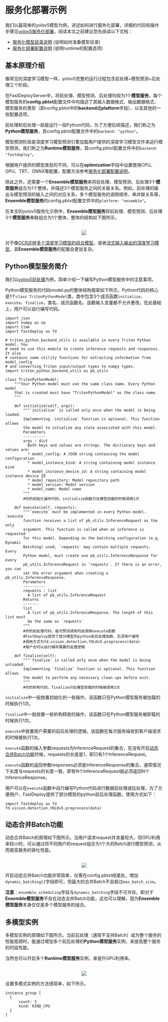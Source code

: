 # 服务化部署示例
我们以最简单的yolov5模型为例，讲述如何进行服务化部署，详细的代码和操作步骤见[yolov5服务化部署](../../../examples/vision/detection/yolov5/serving)，阅读本文之前建议您先阅读以下文档：
- [服务化模型目录说明](model_repository.md) (说明如何准备模型目录)
- [服务化部署配置说明](model_configuration.md)  (说明runtime的配置选项)

## 基本原理介绍
像常见的深度学习模型一样，yolov5完整的运行过程包含前处理+模型预测+后处理三个阶段。

在FastDeployServer中，将前处理、模型预测、后处理均视为1个**模型服务**，每个模型服务的**config.pbtxt**配置文件中均描述了其输入数据格式、输出数据格式、模型服务的类型（即config.pbtxt中的**backend**或**platform**字段）、以及其他的一些配置选项。

前处理和后处理一般是运行一段Python代码，为了方便后续描述，我们称之为**Python模型服务**，其config.pbtxt配置文件中的`backend: "python"`。

模型预测阶段是深度学习模型预测引擎加载用户提供的深度学习模型文件来运行模型预测，我们称之为**Runtime模型服务**，其config.pbtxt配置文件中的`backend: "fastdeploy"`。

根据用户提供的模型类型的不同，可以在**optimization**字段中设置使用CPU、GPU、TRT、ONNX等配置，配置方法参考[服务化部署配置说明](model_configuration.md)。

除此之外，还需要一个**Ensemble模型服务**来将前处理、模型预测、后处理3个**模型服务**组合为1个整体，并描述3个模型服务之间的关联关系。例如，前处理的输出与模型预测的输入之间的对应关系，多个模型服务的调用顺序、串并联关系等，**Ensemble模型服务**的config.pbtxt配置文件中的`platform: "ensemble"`。

在本文的yolov5服务化示例中，**Ensemble模型服务**将前处理、模型预测、后处理3个**模型服务**串联组合为1个整体，整体的结构如下图所示。
<p align="center">
    <br>
<img src='https://user-images.githubusercontent.com/35565423/204268774-7b2f6b4a-50b1-4962-ade9-cd10cf3897ab.png'>
    <br>
</p>
  
对于像[OCR这样多个深度学习模型的组合模型](../../../examples/vision/ocr/PP-OCRv3/serving)，或者[流式输入输出的深度学习模型](../../../examples/audio/pp-tts/serving)，其**Ensemble模型服务**的配置会更加复杂。
  
  
## Python模型服务简介
我们以[yolov5前处理](../../../examples/vision/detection/yolov5/serving/models/preprocess/1/model.py)为例，简单介绍一下编写Python模型服务中的注意事项。

Python模型服务的代码model.py的整体结构框架如下所示。Python代码的核心是1个`class TritonPythonModel`类，类中包含3个成员函数`initialize`、`execute`、`finalize`，类名、成员函数名、函数输入变量都不允许更改。在此基础上，用户可以自行编写代码。

```
import json
import numpy as np
import time
import fastdeploy as fd

# triton_python_backend_utils is available in every Triton Python model. You
# need to use this module to create inference requests and responses. It also
# contains some utility functions for extracting information from model_config
# and converting Triton input/output types to numpy types.
import triton_python_backend_utils as pb_utils

class TritonPythonModel:
    """Your Python model must use the same class name. Every Python model
    that is created must have "TritonPythonModel" as the class name.
    """

    def initialize(self, args):
        """`initialize` is called only once when the model is being loaded.
        Implementing `initialize` function is optional. This function allows
        the model to intialize any state associated with this model.
        Parameters
        ----------
        args : dict
          Both keys and values are strings. The dictionary keys and values are:
          * model_config: A JSON string containing the model configuration
          * model_instance_kind: A string containing model instance kind
          * model_instance_device_id: A string containing model instance device ID
          * model_repository: Model repository path
          * model_version: Model version
          * model_name: Model name
        """
        #你的初始化操作代码，initialize函数只在模型加载的时候调用1次
        
    def execute(self, requests):
        """`execute` must be implemented in every Python model. `execute`
        function receives a list of pb_utils.InferenceRequest as the only
        argument. This function is called when an inference is requested
        for this model. Depending on the batching configuration (e.g. Dynamic
        Batching) used, `requests` may contain multiple requests. Every
        Python model, must create one pb_utils.InferenceResponse for every
        pb_utils.InferenceRequest in `requests`. If there is an error, you can
        set the error argument when creating a pb_utils.InferenceResponse.
        Parameters
        ----------
        requests : list
          A list of pb_utils.InferenceRequest
        Returns
        -------
        list
          A list of pb_utils.InferenceResponse. The length of this list must
          be the same as `requests`
        """
        #你的前处理代码，每次预测调用均会调用execute函数
        #FastDeploy提供了部分模型的python前后处理函数，无须用户编写
        #调用方式为fd.vision.detection.YOLOv5.preprocess(data)
        #用户也可以自行编写需要的处理逻辑
        
    def finalize(self):
        """`finalize` is called only once when the model is being unloaded.
        Implementing `finalize` function is optional. This function allows
        the model to perform any necessary clean ups before exit.
        """
        #你的析构代码，finalize只在模型卸载的时候被调用1次
```

`initialize`中一般放置初始化的一些操作，该函数只在Python模型服务被加载的时候执行1次。

`finalize`中一般放置一些析构释放的操作，该函数只在Python模型服务被卸载的时候执行1次。

`execute`中放置用户需要的前后处理的逻辑，该函数在每次服务端收到客户端请求的时候被执行1次。

`execute`函数的输入参数requests为InferenceRequest的集合，在没有开启[动态合并Batch功能](#动态合并Batch功能)时候，requests的长度是1，即只有1个InferenceRequest。

`execute`函数的返回参数responses必须是InferenceResponse的集合，通常情况下长度与requests的长度一致，即有N个InferenceRequest就必须返回N个InferenceResponse。

用户可以在`execute`函数中自行编写Python代码进行数据前处理或后处理，为了方便用户，FastDeploy提供了部分模型的python前后处理函数，使用方式如下：

```
import fastdeploy as fd
fd.vision.detection.YOLOv5.preprocess(data)
```

## 动态合并Batch功能
动态合并Batch的原理如下图所示。当用户请求request并发量较大，但GPU利用率较小时，可以通过将不同用户的request组合为1个大的Batch进行模型预测，从而提高服务的吞吐性能。
<p align="center">
    <br>
<img src='https://user-images.githubusercontent.com/35565423/204285444-1f9aaf24-05c2-4aae-bbd5-47dc3582dc01.png'>
    <br>
</p>

开启动态合并Batch功能非常简单，仅需在config.pbtxt结尾处，增加`dynamic_batching{}`字段即可，但最大的合并Batch不会超过`max_batch_size`。

**注意**：`ensemble_scheduling`字段与`dynamic_batching`字段不可共存，即对于**Ensemble模型服务**不存在动态合并Batch功能，这也可以理解，因为**Ensemble模型服务**本身仅仅是多个模型服务的组合。

## 多模型实例
多模型实例的原理如下图所示。当前后处理（通常不支持Batch）成为整个服务的性能瓶颈时，能通过增加多个前后处理的**Python模型服务**实例，来提高整个服务的时延性能。

当然也可以开启多个**Runtime模型服务**实例，来提升GPU利用率。
<p align="center">
    <br>
<img src='https://user-images.githubusercontent.com/35565423/204268809-6ea95a9f-e014-468a-8597-98b67ebc7381.png'>
    <br>
</p>

设置多模式实例的方法很简单，如下所示。
```
instance_group [
  {
      count: 3
      kind: KIND_CPU
  }
]
```
